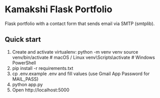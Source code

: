 # Kamakshi Flask Portfolio

Flask portfolio with a contact form that sends email via SMTP (smtplib).

## Quick start
1. Create and activate virtualenv:
   python -m venv venv
   source venv/bin/activate   # macOS / Linux
   venv\Scripts\activate    # Windows PowerShell
2. pip install -r requirements.txt
3. cp .env.example .env and fill values (use Gmail App Password for MAIL_PASS)
4. python app.py
5. Open http://localhost:5000
